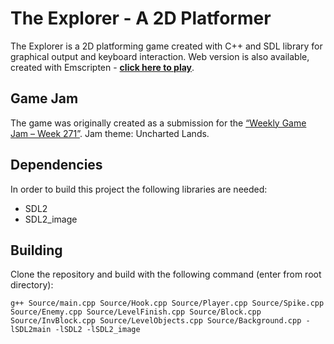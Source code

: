# The Explorer - A 2D Platformer

The Explorer is a 2D platforming game created with C++ and SDL  library for graphical output and keyboard interaction.
Web version is also available, created with Emscripten - **[click here to play](eldorz.itch.io/the-explorer)**.
## Game Jam
The game was originally created as a submission for the [“Weekly Game Jam – Week 271”](itch.io/jam/weekly-game-jam-271).
Jam theme: Uncharted Lands.
## Dependencies
In order to build this project the following libraries are needed:
- SDL2
- SDL2_image
## Building

Clone the repository and build with the following command (enter from root directory):

	g++ Source/main.cpp Source/Hook.cpp Source/Player.cpp Source/Spike.cpp Source/Enemy.cpp Source/LevelFinish.cpp Source/Block.cpp Source/InvBlock.cpp Source/LevelObjects.cpp Source/Background.cpp -lSDL2main -lSDL2 -lSDL2_image
    

